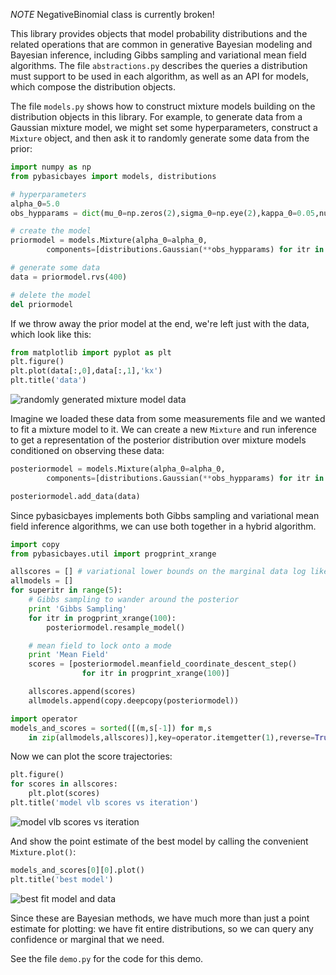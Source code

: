 *NOTE* NegativeBinomial class is currently broken!

This library provides objects that model probability distributions and the
related operations that are common in generative Bayesian modeling and Bayesian
inference, including Gibbs sampling and variational mean field algorithms. The
file `abstractions.py` describes the queries a distribution must support to be
used in each algorithm, as well as an API for models, which compose the
distribution objects.

The file `models.py` shows how to construct mixture models building on the
distribution objects in this library. For example, to generate data from a
Gaussian mixture model, we might set some hyperparameters, construct a
`Mixture` object, and then ask it to randomly generate some data from the
prior:

```python
import numpy as np
from pybasicbayes import models, distributions

# hyperparameters
alpha_0=5.0
obs_hypparams = dict(mu_0=np.zeros(2),sigma_0=np.eye(2),kappa_0=0.05,nu_0=5)

# create the model
priormodel = models.Mixture(alpha_0=alpha_0,
        components=[distributions.Gaussian(**obs_hypparams) for itr in range(30)])

# generate some data
data = priormodel.rvs(400)

# delete the model
del priormodel
```

If we throw away the prior model at the end, we're left just with the data,
which look like this:

```python
from matplotlib import pyplot as plt
plt.figure()
plt.plot(data[:,0],data[:,1],'kx')
plt.title('data')
```

![randomly generated mixture model data](http://www.mit.edu/~mattjj/github/pybasicbayes/data.png)

Imagine we loaded these data from some measurements file and we wanted to fit a
mixture model to it. We can create a new `Mixture` and run inference to get a
representation of the posterior distribution over mixture models conditioned on
observing these data:

```python
posteriormodel = models.Mixture(alpha_0=alpha_0,
        components=[distributions.Gaussian(**obs_hypparams) for itr in range(30)])

posteriormodel.add_data(data)
```

Since pybasicbayes implements both Gibbs sampling and variational mean field
inference algorithms, we can use both together in a hybrid algorithm.

```python
import copy
from pybasicbayes.util import progprint_xrange

allscores = [] # variational lower bounds on the marginal data log likelihood
allmodels = []
for superitr in range(5):
    # Gibbs sampling to wander around the posterior
    print 'Gibbs Sampling'
    for itr in progprint_xrange(100):
        posteriormodel.resample_model()

    # mean field to lock onto a mode
    print 'Mean Field'
    scores = [posteriormodel.meanfield_coordinate_descent_step()
                for itr in progprint_xrange(100)]

    allscores.append(scores)
    allmodels.append(copy.deepcopy(posteriormodel))

import operator
models_and_scores = sorted([(m,s[-1]) for m,s
    in zip(allmodels,allscores)],key=operator.itemgetter(1),reverse=True)
```

Now we can plot the score trajectories:

```python
plt.figure()
for scores in allscores:
    plt.plot(scores)
plt.title('model vlb scores vs iteration')
```

![model vlb scores vs iteration](http://www.mit.edu/~mattjj/github/pybasicbayes/modelscore.png)

And show the point estimate of the best model by calling the convenient `Mixture.plot()`:

```python
models_and_scores[0][0].plot()
plt.title('best model')
```

![best fit model and data](http://www.mit.edu/~mattjj/github/pybasicbayes/modelfit.png)

Since these are Bayesian methods, we have much more than just a point estimate
for plotting: we have fit entire distributions, so we can query any confidence
or marginal that we need.

See the file `demo.py` for the code for this demo.
